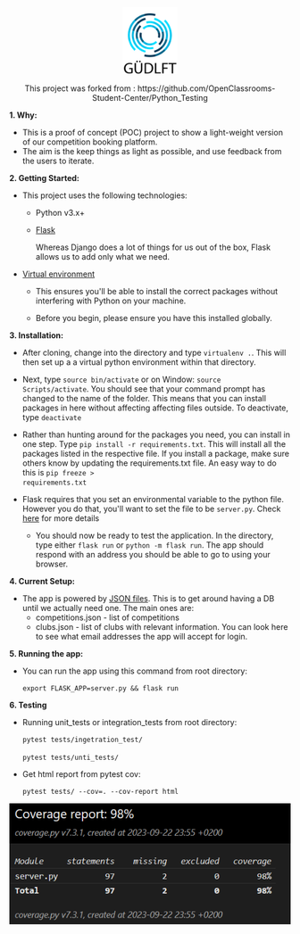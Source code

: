 
<p align='center'> 
        <img src="img.png" width="100"/>
</p>
<p align='center'>
This project was forked from : <a> https://github.com/OpenClassrooms-Student-Center/Python_Testing </a>
</p>



**1. Why:**

- This is a proof of concept (POC) project to show a light-weight version of our competition booking platform. 
- The aim is the keep things as light as possible, and use feedback from the users to iterate.

**2. Getting Started:**

- This project uses the following technologies:

    * Python v3.x+

    * [Flask](https://flask.palletsprojects.com/en/1.1.x/)

        Whereas Django does a lot of things for us out of the box, Flask allows us to add only what we need. 
     

- [Virtual environment](https://virtualenv.pypa.io/en/stable/installation.html)

   * This ensures you'll be able to install the correct packages without interfering with Python on your machine.

   * Before you begin, please ensure you have this installed globally. 


**3. Installation:**

- After cloning, change into the directory and type <code>virtualenv .</code>. This will then set up a a virtual python environment within that directory.

- Next, type <code>source bin/activate</code> or on Window:  <code>source Scripts/activate</code>. You should see that your command prompt has changed to the name of the folder. This means that you can install packages in here without affecting affecting files outside. To deactivate, type <code>deactivate</code>

- Rather than hunting around for the packages you need, you can install in one step. Type <code>pip install -r requirements.txt</code>. This will install all the packages listed in the respective file. If you install a package, make sure others know by updating the requirements.txt file. An easy way to do this is <code>pip freeze > requirements.txt</code>

- Flask requires that you set an environmental variable to the python file. However you do that, you'll want to set the file to be <code>server.py</code>. Check [here](https://flask.palletsprojects.com/en/1.1.x/quickstart/#a-minimal-application) for more details

    - You should now be ready to test the application. In the directory, type either <code>flask run</code> or <code>python -m flask run</code>. The app should respond with an address you should be able to go to using your browser.

**4. Current Setup:**

 - The app is powered by [JSON files](https://www.tutorialspoint.com/json/json_quick_guide.htm). This is to get around having a DB until we actually need one. The main ones are:
   - competitions.json - list of competitions
   - clubs.json - list of clubs with relevant information. You can look here to see what email addresses the app will accept for login.


**5. Running the app:**

   - You can run the app using this command from root directory: 
      
         export FLASK_APP=server.py && flask run
      

**6. Testing**

- Running unit_tests or integration_tests from root directory:
         
      pytest tests/ingetration_test/
  
      pytest tests/unti_tests/ 
      
- Get html report from pytest cov:

      pytest tests/ --cov=. --cov-report html



<p align='center'> 
        <img src="pytest--cov.png"/>
</p>

